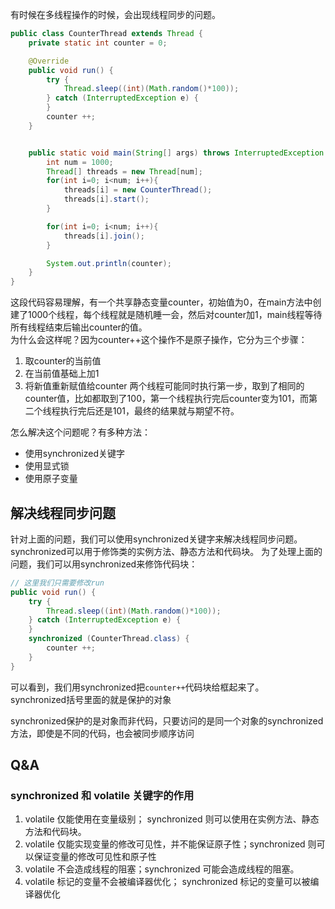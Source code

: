 有时候在多线程操作的时候，会出现线程同步的问题。
```java
public class CounterThread extends Thread {
    private static int counter = 0;

    @Override
    public void run() {
        try {
            Thread.sleep((int)(Math.random()*100));
        } catch (InterruptedException e) {
        }
        counter ++;
    }


    public static void main(String[] args) throws InterruptedException {
        int num = 1000;
        Thread[] threads = new Thread[num];
        for(int i=0; i<num; i++){
            threads[i] = new CounterThread();
            threads[i].start();
        }

        for(int i=0; i<num; i++){
            threads[i].join();
        }

        System.out.println(counter);
    }
}
```
这段代码容易理解，有一个共享静态变量counter，初始值为0，在main方法中创建了1000个线程，每个线程就是随机睡一会，然后对counter加1，main线程等待所有线程结束后输出counter的值。    
为什么会这样呢？因为counter++这个操作不是原子操作，它分为三个步骤：   
1. 取counter的当前值
2. 在当前值基础上加1
3. 将新值重新赋值给counter
两个线程可能同时执行第一步，取到了相同的counter值，比如都取到了100，第一个线程执行完后counter变为101，而第二个线程执行完后还是101，最终的结果就与期望不符。

怎么解决这个问题呢？有多种方法：   
* 使用synchronized关键字
* 使用显式锁
* 使用原子变量


## 解决线程同步问题
针对上面的问题，我们可以使用synchronized关键字来解决线程同步问题。   
synchronized可以用于修饰类的实例方法、静态方法和代码块。
为了处理上面的问题，我们可以用synchronized来修饰代码块：
```java
// 这里我们只需要修改run
public void run() {
    try {
        Thread.sleep((int)(Math.random()*100));
    } catch (InterruptedException e) {
    }
    synchronized (CounterThread.class) {
    	counter ++;
	}
}
```
可以看到，我们用synchronized把`counter++`代码块给框起来了。  
synchronized括号里面的就是保护的对象   

synchronized保护的是对象而非代码，只要访问的是同一个对象的synchronized方法，即使是不同的代码，也会被同步顺序访问

## Q&A
### synchronized 和 volatile 关键字的作用
1. volatile 仅能使用在变量级别；  synchronized 则可以使用在实例方法、静态方法和代码块。
2. volatile 仅能实现变量的修改可见性，并不能保证原子性；synchronized 则可以保证变量的修改可见性和原子性
3. volatile 不会造成线程的阻塞；synchronized 可能会造成线程的阻塞。
4. volatile 标记的变量不会被编译器优化；  synchronized 标记的变量可以被编译器优化
